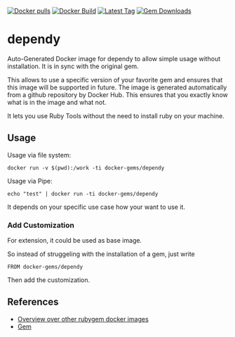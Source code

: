 [![Docker pulls](https://img.shields.io/docker/pulls/rubygem/dependy.svg)](https://hub.docker.com/r/rubygem/dependy/)
[![Docker Build](https://img.shields.io/docker/automated/rubygem/dependy.svg)](https://hub.docker.com/r/rubygem/dependy/)
[![Latest Tag](https://img.shields.io/github/tag/docker-rubygem/dependy.svg)](https://hub.docker.com/r/rubygem/dependy/)
[![Gem Downloads](https://img.shields.io/gem/dt/dependy.svg)](https://rubygems.org/gems/dependy/)
# dependy

Auto-Generated Docker image for dependy to allow simple usage without installation.
It is in sync with the original gem.

This allows to use a specific version of your favorite gem and ensures that this image will be supported in future.
The image is generated automatically from a github repository by Docker Hub.
This ensures that you exactly know what is in the image and what not.

It lets you use Ruby Tools without the need to install ruby on your machine.

## Usage

Usage via file system:

`docker run -v $(pwd):/work -ti docker-gems/dependy`

Usage via Pipe:

`echo "test" | docker run -ti docker-gems/dependy`

It depends on your specific use case how your want to use it.

### Add Customization

For extension, it could be used as base image.

So instead of struggeling with the installation of a gem, just write

`FROM docker-gems/dependy`

Then add the customization.

## References

 - [Overview over other rubygem docker images](https://github.com/thinkbot/docker-rubygem)
 - [Gem](https://rubygems.org/gems/dependy/)
